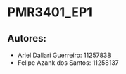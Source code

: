 # PMR3401_EP1 

## Autores: 

* Ariel Dallari Guerreiro: 11257838
* Felipe Azank dos Santos: 11258137

